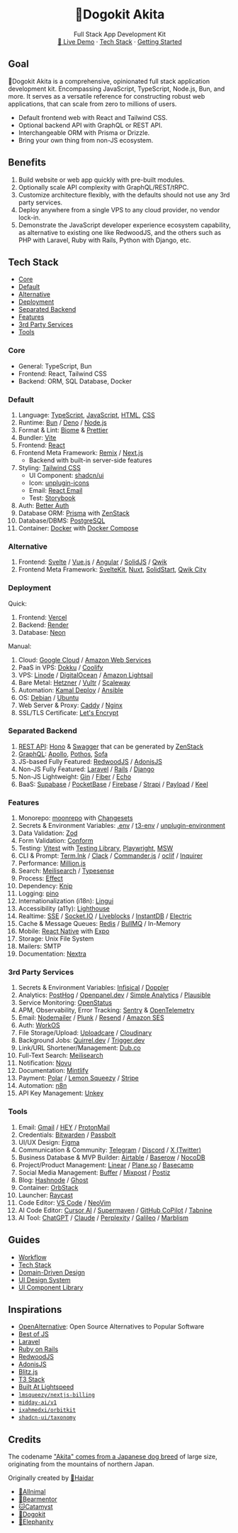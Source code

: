 <div align="center">
	<h1 align="center">🐶Dogokit Akita</h1>
  <p align="center">
    <span>Full Stack App Development Kit</span>
    <br />
    <a href="https://akita.allnimal.com">🚧 Live Demo</a>
    <span> · <span>
    <a href="#tech-stack">Tech Stack</a>
    <span> · <span>
    <a href="docs/guides/start.md">Getting Started</a>
  </p>
</div>

## Goal

🐶Dogokit Akita is a comprehensive, opinionated full stack application development kit. Encompassing JavaScript, TypeScript, Node.js, Bun, and more. It serves as a versatile reference for constructing robust web applications, that can scale from zero to millions of users.

- Default frontend web with React and Tailwind CSS.
- Optional backend API with GraphQL or REST API.
- Interchangeable ORM with Prisma or Drizzle.
- Bring your own thing from non-JS ecosystem.

## Benefits

1. Build website or web app quickly with pre-built modules.
2. Optionally scale API complexity with GraphQL/REST/tRPC.
3. Customize architecture flexibly, with the defaults should not use any 3rd party services.
4. Deploy anywhere from a single VPS to any cloud provider, no vendor lock-in.
5. Demonstrate the JavaScript developer experience ecosystem capability, as alternative to existing one like RedwoodJS, and the others such as PHP with Laravel, Ruby with Rails, Python with Django, etc.

## Tech Stack

- [Core](#core)
- [Default](#default)
- [Alternative](#alternative)
- [Deployment](#deployment)
- [Separated Backend](#separated-backend)
- [Features](#features)
- [3rd Party Services](#3rd-party-services)
- [Tools](#tools)

### Core

- General: TypeScript, Bun
- Frontend: React, Tailwind CSS
- Backend: ORM, SQL Database, Docker

### Default

1. Language: [TypeScript](docs/typescript.md), [JavaScript](docs/javascript.md), [HTML](docs/html.md), [CSS](docs/css.md)
2. Runtime: [Bun](docs/bun.md) / [Deno](docs/deno.md) / [Node.js](docs/nodejs.md)
3. Format & Lint: [Biome](docs/biome.md) & [Prettier](docs/prettier.md)
4. Bundler: [Vite](docs/vite.md)
5. Frontend: [React](docs/react.md)
6. Frontend Meta Framework: [Remix](docs/remix.md) / [Next.js](docs/nextjs.md)
   - Backend with built-in server-side features
7. Styling: [Tailwind CSS](docs/tailwind.md)
   - UI Component: [shadcn/ui](docs/shadcn-ui.md)
   - Icon: [unplugin-icons](docs/unplugin-icons.md)
   - Email: [React Email](docs/react-email.md)
   - Test: [Storybook](docs/storybook.md)
8. Auth: [Better Auth](docs/better-auth.md)
9. Database ORM: [Prisma](docs/prisma.md) with [ZenStack](docs/zenstack.md)
10. Database/DBMS: [PostgreSQL](docs/postgresql.md)
11. Container: [Docker](docs/docker.md) with [Docker Compose](docs/docker-compose.md)

### Alternative

1. Frontend: [Svelte](docs/svelte.md) / [Vue.js](docs/vuejs.md) / [Angular](docs/angular.md) / [SolidJS](docs/solidjs.md) / [Qwik](docs/qwik.md)
2. Frontend Meta Framework: [SvelteKit](docs/sveltekit.md), [Nuxt](docs/nuxt.md), [SolidStart](docs/solidstart.md), [Qwik City](docs/qwik-city.md)

### Deployment

Quick:

1. Frontend: [Vercel](docs/vercel.md)
2. Backend: [Render](docs/render.md)
3. Database: [Neon](docs/neon.md)

Manual:

1. Cloud: [Google Cloud](docs/google-cloud.md) / [Amazon Web Services](docs/amazon-web-services.md)
2. PaaS in VPS: [Dokku](docs/dokku.md) / [Coolify](docs/coolify.md)
3. VPS: [Linode](docs/linode.md) / [DigitalOcean](docs/digitalocean.md) / [Amazon Lightsail](docs/amazon-lightsail.md)
4. Bare Metal: [Hetzner](docs/hetzner.md) / [Vultr](docs/vultr.md) / [Scaleway](docs/scaleway.md)
5. Automation: [Kamal Deploy](docs/kamal-deploy.md) / [Ansible](docs/ansible.md)
6. OS: [Debian](docs/debian.md) / [Ubuntu](docs/ubuntu.md)
7. Web Server & Proxy: [Caddy](docs/caddy.md) / [Nginx](docs/nginx.md)
8. SSL/TLS Certificate: [Let's Encrypt](docs/lets-encrypt.md)

### Separated Backend

1. [REST API](docs/rest-api.md): [Hono](docs/hono.md) & [Swagger](docs/swagger.md) that can be generated by [ZenStack](docs/zenstack.md)
2. [GraphQL](docs/graphql.md): [Apollo](docs/apollo.md), [Pothos](docs/pothos.md), [Sofa](docs/sofa.md)
3. JS-based Fully Featured: [RedwoodJS](docs/redwoodjs.md) / [AdonisJS](docs/adonisjs.md)
4. Non-JS Fully Featured: [Laravel](docs/laravel.md) / [Rails](docs/rails.md) / [Django](docs/django.md)
5. Non-JS Lightweight: [Gin](docs/gin.md) / [Fiber](docs/fiber.md) / [Echo](docs/echo.md)
6. BaaS: [Supabase](docs/supabase.md) / [PocketBase](docs/pocketbase.md) / [Firebase](docs/firebase.md) / [Strapi](docs/strapi.md) / [Payload](docs/payload.md) / [Keel](docs/keel.md)

### Features

1. Monorepo: [moonrepo](docs/moonrepo.md) with [Changesets](docs/changesets.md)
2. Secrets & Environment Variables: [.env](docs/env.md) / [t3-env](docs/t3-env.md) / [unplugin-environment](docs/unplugin-environment.md)
3. Data Validation: [Zod](docs/zod.md)
4. Form Validation: [Conform](docs/conform.md)
5. Testing: [Vitest](docs/vitest.md) with [Testing Library](docs/testing-library.md), [Playwright](docs/playwright.md), [MSW](docs/msw.md)
6. CLI & Prompt: [Term.Ink](docs/term-ink.md) / [Clack](docs/clack.md) / [Commander.js](docs/commanderjs.md) / [oclif](docs/oclif.md) / [Inquirer](docs/inquirer.md)
7. Performance: [Million.js](docs/millionjs.md)
8. Search: [Meilisearch](docs/meilisearch.md) / [Typesense](docs/typesense.md)
9. Process: [Effect](docs/effect.md)
10. Dependency: [Knip](docs/knip.md)
11. Logging: [pino](docs/pino.md)
12. Internationalization (i18n): [Lingui](docs/lingui.md)
13. Accessibility (a11y): [Lighthouse](docs/lighthouse.md)
14. Realtime: [SSE](docs/sse.md) / [Socket.IO](docs/socket-io.md) / [Liveblocks](docs/liveblocks.md) / [InstantDB](docs/instantdb.md) / [Electric](docs/electric.md)
15. Cache & Message Queues: [Redis](docs/redis.md) / [BullMQ](docs/bullmq.md) / In-Memory
16. Mobile: [React Native](docs/react-native.md) with [Expo](docs/expo.md)
17. Storage: Unix File System
18. Mailers: SMTP
19. Documentation: [Nextra](docs/nextra.md)

### 3rd Party Services

1. Secrets & Environment Variables: [Infisical](docs/infisical.md) / [Doppler](docs/doppler.md)
2. Analytics: [PostHog](docs/posthog.md) / [Openpanel.dev](docs/openpanel.md) / [Simple Analytics](docs/simpleanalytics.md) / [Plausible](docs/plausible.md)
3. Service Monitoring: [OpenStatus](docs/openstatus.md)
4. APM, Observability, Error Tracking: [Sentry](docs/sentry.md) & [OpenTelemetry](docs/opentelemetry.md)
5. Email: [Nodemailer](docs/nodemailer.md) / [Plunk](docs/plunk.md) / [Resend](docs/resend.md) / [Amazon SES](docs/amazon-ses.md)
6. Auth: [WorkOS](docs/workos.md)
7. File Storage/Upload: [Uploadcare](docs/uploadcare.md) / [Cloudinary](docs/cloudinary.md)
8. Background Jobs: [Quirrel.dev](docs/quirrel-dev.md) / [Trigger.dev](docs/trigger-dev.md)
9. Link/URL Shortener/Management: [Dub.co](docs/dub-co.md)
10. Full-Text Search: [Meilisearch](docs/meilisearch.md)
11. Notification: [Novu](docs/novu.md)
12. Documentation: [Mintlify](docs/mintlify.md)
13. Payment: [Polar](docs/polar.md) / [Lemon Squeezy](docs/lemonsqueezy.md) / [Stripe](docs/stripe.md)
14. Automation: [n8n](docs/n8n.md)
15. API Key Management: [Unkey](docs/unkey.md)

### Tools

1. Email: [Gmail](docs/gmail.md) / [HEY](docs/hey.md) / [ProtonMail](docs/protonmail.md)
2. Credentials: [Bitwarden](docs/bitwarden.md) / [Passbolt](docs/passbolt.md)
3. UI/UX Design: [Figma](docs/figma.md)
4. Communication & Community: [Telegram](docs/telegram.md) / [Discord](docs/discord.md) / [X (Twitter)](docs/x.md)
5. Business Database & MVP Builder: [Airtable](docs/airtable.md) / [Baserow](docs/baserow.md) / [NocoDB](docs/nocodb.md)
6. Project/Product Management: [Linear](docs/linear.md) / [Plane.so](docs/plane.md) / [Basecamp](docs/basecamp.md)
7. Social Media Management: [Buffer](docs/buffer.md) / [Mixpost](docs/mixpost.md) / [Postiz](docs/postiz.md)
8. Blog: [Hashnode](docs/hashnode.md) / [Ghost](docs/ghost.md)
9. Container: [OrbStack](docs/orbstack.md)
10. Launcher: [Raycast](docs/raycast.md)
11. Code Editor: [VS Code](docs/vscode.md) / [NeoVim](docs/neovim.md)
12. AI Code Editor: [Cursor AI](docs/cursor.md) / [Supermaven](docs/supermaven.md) / [GitHub CoPilot](docs/github-copilot.md) / [Tabnine](docs/tabnine.md)
13. AI Tool: [ChatGPT](docs/chatgpt.md) / [Claude](docs/claude.md) / [Perplexity](docs/perplexity.md) / [Galileo](docs/galileo.md) / [Marblism](docs/marblism.md)

## Guides

- [Workflow](docs/guides/workflow.md)
- [Tech Stack](docs/guides/tech-stack.md)
- [Domain-Driven Design](docs/guides/domain-driven-design.md)
- [UI Design System](docs/guides/ui-design-system.md)
- [UI Component Library](docs/guides/ui-component-library.md)

## Inspirations

- [OpenAlternative](https://openalternative.co): Open Source Alternatives to Popular Software
- [Best of JS](https://bestofjs.org)
- [Laravel](https://laravel.com)
- [Ruby on Rails](https://rubyonrails.org)
- [RedwoodJS](https://redwoodjs.com)
- [AdonisJS](https://adonisjs.com)
- [Blitz.js](https://blitzjs.com)
- [T3 Stack](https://create.t3.gg)
- [Built At Lightspeed](https://builtatlightspeed.com)
- [`lmsqueezy/nextjs-billing`](https://github.com/lmsqueezy/nextjs-billing)
- [`midday-ai/v1`](https://github.com/midday-ai/v1)
- [`ixahmedxi/orbitkit`](https://github.com/ixahmedxi/orbitkit)
- [`shadcn-ui/taxonomy`](https://github.com/shadcn-ui/taxonomy)

## Credits

The codename ["Akita" comes from a Japanese dog breed](https://britannica.com/animal/Akita-dog) of large size, originating from the mountains of northern Japan.

Originally created by [🦁Haidar](https://github.com/mhaidarhanif)

- [🐾Allnimal](https://allnimal.com)
- [🐻Bearmentor](https://bearmentor.com)
- [🐱Catamyst](https://catamyst.com)
- [🐶Dogokit](https://dogokit.allnimal.com)
- [🐘Elephanity](https://elephanity.allnimal.com)
